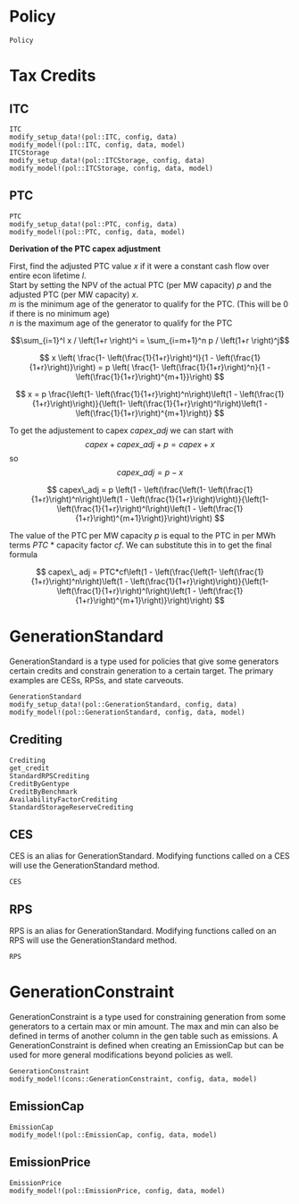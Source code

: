 Policy
======

```@docs
Policy
```

# Tax Credits 

## ITC
```@docs
ITC
modify_setup_data!(pol::ITC, config, data)
modify_model!(pol::ITC, config, data, model)
ITCStorage
modify_setup_data!(pol::ITCStorage, config, data)
modify_model!(pol::ITCStorage, config, data, model)
```

## PTC
```@docs
PTC
modify_setup_data!(pol::PTC, config, data)
modify_model!(pol::PTC, config, data, model)
```

**Derivation of the PTC capex adjustment**

First, find the adjusted PTC value $x$ if it were a constant cash flow over entire econ lifetime $l$. \
Start by setting the NPV of the actual PTC (per MW capacity) $p$ and the adjusted PTC (per MW capacity) $x$. \
$m$ is the minimum age of the generator to qualify for the PTC. (This will be 0 if there is no minimum age) \
$n$ is the maximum age of the generator to qualify for the PTC 

$$\sum_{i=1}^l x / \left(1+r \right)^i = \sum_{i=m+1}^n p / \left(1+r \right)^j$$

$$ x \left( \frac{1- \left(\frac{1}{1+r}\right)^l}{1 - \left(\frac{1}{1+r}\right)}\right) = p \left( \frac{1- \left(\frac{1}{1+r}\right)^n}{1 - \left(\frac{1}{1+r}\right)^{m+1}}\right) $$

$$ x = p \frac{\left(1- \left(\frac{1}{1+r}\right)^n\right)\left(1 - \left(\frac{1}{1+r}\right)\right)}{\left(1- \left(\frac{1}{1+r}\right)^l\right)\left(1 - \left(\frac{1}{1+r}\right)^{m+1}\right)} $$

To get the adjustement to capex $capex\_ adj$ we can start with  $$ capex + capex\_ adj + p = capex + x $$  so $$ capex\_ adj = p - x $$

$$ capex\_adj = p \left(1 - \left(\frac{\left(1- \left(\frac{1}{1+r}\right)^n\right)\left(1 - \left(\frac{1}{1+r}\right)\right)}{\left(1- \left(\frac{1}{1+r}\right)^l\right)\left(1 - \left(\frac{1}{1+r}\right)^{m+1}\right)}\right)\right) $$

The value of the PTC per MW capacity $p$ is equal to the PTC in per MWh terms $PTC$ * capacity factor $cf$. We can substitute this in to get the final formula

$$ capex\_ adj = PTC*cf\left(1 - \left(\frac{\left(1- \left(\frac{1}{1+r}\right)^n\right)\left(1 - \left(\frac{1}{1+r}\right)\right)}{\left(1- \left(\frac{1}{1+r}\right)^l\right)\left(1 - \left(\frac{1}{1+r}\right)^{m+1}\right)}\right)\right) $$


# GenerationStandard
GenerationStandard is a type used for policies that give some generators certain credits and constrain generation to a certain target. The primary examples are CESs, RPSs, and state carveouts. 
```@docs
GenerationStandard
modify_setup_data!(pol::GenerationStandard, config, data)
modify_model!(pol::GenerationStandard, config, data, model)
```

## Crediting
```@docs
Crediting
get_credit
StandardRPSCrediting
CreditByGentype
CreditByBenchmark
AvailabilityFactorCrediting
StandardStorageReserveCrediting
```

## CES
CES is an alias for GenerationStandard. Modifying functions called on a CES will use the GenerationStandard method. 
```@docs
CES
```

## RPS 
RPS is an alias for GenerationStandard. Modifying functions called on an RPS will use the GenerationStandard method.
```@docs
RPS
```

# GenerationConstraint
GenerationConstraint is a type used for constraining generation from some generators to a certain max or min amount. The max and min can also be defined in terms of another column in the gen table such as emissions. A GenerationConstraint is defined when creating an EmissionCap but can be used for more general modifications beyond policies as well. 
```@docs
GenerationConstraint
modify_model!(cons::GenerationConstraint, config, data, model)
```

## EmissionCap
```@docs
EmissionCap
modify_model!(pol::EmissionCap, config, data, model)
```

## EmissionPrice
```@docs
EmissionPrice
modify_model!(pol::EmissionPrice, config, data, model)
```
